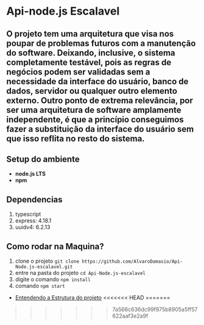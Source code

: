 <h1>
    Api-node.js Escalavel
</h1>

## O projeto tem uma arquitetura que visa nos poupar de problemas futuros com a manutenção do software. Deixando, inclusive, o sistema completamente testável, pois as regras de negócios podem ser validadas sem a necessidade da interface do usuário, banco de dados, servidor ou qualquer outro elemento externo. Outro ponto de extrema relevância, por ser uma arquitetura de software amplamente independente, é que a princípio conseguimos fazer a substituição da interface do usuário sem que isso reflita no resto do sistema. 
<h2>
    Setup do ambiente
</h2>

- **node.js LTS**
- **npm**



## Dependencias
1. typescript
2. express: 4.18.1
3. uuidv4: 6.2.13

## Como rodar na Maquina?


 1. clone o projeto `git clone https://github.com/AlvaroDamasio/Api-Node.js-escalavel.git`
 2. entre na pasta do projeto `cd Api-Node.js-escalavel`
 3. digite o comando `npm install`
 4. comando `npm start`
 
- [Entendendo a Estrutura do projeto](./ESTRUCTURE.MD)
<<<<<<< HEAD
=======

>>>>>>> 7a566c636dc99f975b8905a5ff57622aaf3e2a9f
